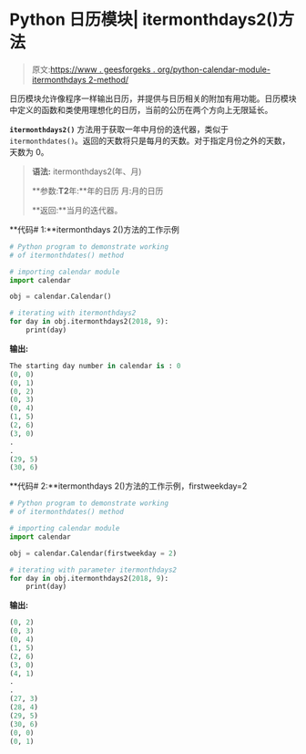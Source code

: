 # Python 日历模块| itermonthdays2()方法

> 原文:[https://www . geesforgeks . org/python-calendar-module-itermonthdays 2-method/](https://www.geeksforgeeks.org/python-calendar-module-itermonthdays2-method/)

日历模块允许像程序一样输出日历，并提供与日历相关的附加有用功能。日历模块中定义的函数和类使用理想化的日历，当前的公历在两个方向上无限延长。

**`itermonthdays2()`** 方法用于获取一年中月份的迭代器，类似于`itermonthdates()`。返回的天数将只是每月的天数。对于指定月份之外的天数，天数为 0。

> **语法:** itermonthdays2(年、月)
> 
> **参数:**T2**年:**年的日历
> 月:月的日历
> 
> **返回:**当月的迭代器。

**代码# 1:**itermonthdays 2()方法的工作示例

```py
# Python program to demonstrate working
# of itermonthdates() method

# importing calendar module
import calendar

obj = calendar.Calendar()

# iterating with itermonthdays2
for day in obj.itermonthdays2(2018, 9):
    print(day)
```

**输出:**

```py
The starting day number in calendar is : 0
(0, 0)
(0, 1)
(0, 2)
(0, 3)
(0, 4)
(1, 5)
(2, 6)
(3, 0)
.
.
(29, 5)
(30, 6)
```

**代码# 2:**itermonthdays 2()方法的工作示例，firstweekday=2

```py
# Python program to demonstrate working
# of itermonthdates() method

# importing calendar module
import calendar

obj = calendar.Calendar(firstweekday = 2)

# iterating with parameter itermonthdays2
for day in obj.itermonthdays2(2018, 9):
    print(day)
```

**输出:**

```py
(0, 2)
(0, 3)
(0, 4)
(1, 5)
(2, 6)
(3, 0)
(4, 1)
.
.
(27, 3)
(28, 4)
(29, 5)
(30, 6)
(0, 0)
(0, 1)
```